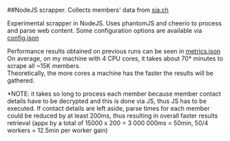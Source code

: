 ##NodeJS scrapper. Collects members' data from [sia.ch  ](sia.ch)

Experimental scrapper in NodeJS. Uses phantomJS and cheerio to process and parse web
content.
Some configuration options are available via [config.json](config.json)  

Performance results obtained on previous runs can be seen in [metrics.json](metrics.json)  
On average, on my machine with 4 CPU cores, it takes about 70* minutes to scrape all ~15K members.  
Theoretically, the more cores a machine has the faster the results will be gathered.


*NOTE: it takes so long to process each member because member contact details have to be decrypted and this is done via JS, thus JS has to be executed. If contact details are left aside, parse times for each member could be reduced by at least 200ms, thus resulting in overall faster results retrieval (appx by a total of 15000 x 200 = 3 000 000ms = 50min, 50/4 workers = 12.5min per worker gain)

